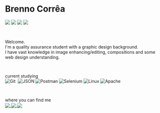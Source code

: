 <h1>Brenno Corrêa</h1>

<img src="https://img.shields.io/badge/given(%20)-that%20you%20are%20cool-blueviolet"> <img src="https://img.shields.io/badge/.when(%20)-we%20first%20meet-blueviolet"> <img src="https://img.shields.io/badge/.then(%20)-I'll%20buy%20some%20coffee%20for%20us-blueviolet"> <img src="https://img.shields.io/badge/-%3B-red"/>

<br>

Welcome.<br>
I'm a quality assurance student with a graphic design background.<br>
I have vast knowledge in image enhancing/editing, compositions and some web design understanding.<br>

<br>

current studying<br>
![Git](https://img.shields.io/badge/-Git-black?styleflat&logo=git)&nbsp;
![JSON](https://img.shields.io/badge/-JSON-black?styleflat&logo=JSON)
![Postman](https://img.shields.io/badge/-Postman-black?styleflat&logo=postman)
![Selenium](https://img.shields.io/badge/-Selenium-black?styleflat&logo=selenium)
![Linux](https://img.shields.io/badge/-Linux-black?styleflat&logo=linux)
![Apache](https://img.shields.io/badge/-Apache_Kafka-black?styleflat&logo=apache)

<br>

where you can find me<br>
<a href="https://www.linkedin.com/in/brenno-correa/">
  <img align="center" src="https://img.shields.io/badge/-brenno--correa-blue?style=flat&logo=linkedin">
</a>
<a href="https://www.instagram.com/abq_brenno/">
  <img align="center" src="https://img.shields.io/badge/-abq__brenno-white?style=flat&logo=instagram">
</a>
<a href="https://www.twitter.com/abq_brenno/">
  <img align="center" src="https://img.shields.io/badge/-abq__brenno-white?style=flat&logo=twitter">
</a>
